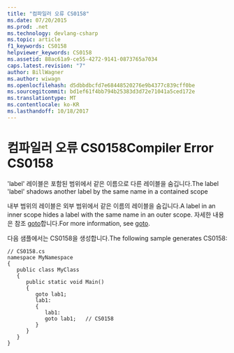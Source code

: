 ```yaml
---
title: "컴파일러 오류 CS0158"
ms.date: 07/20/2015
ms.prod: .net
ms.technology: devlang-csharp
ms.topic: article
f1_keywords: CS0158
helpviewer_keywords: CS0158
ms.assetid: 88ac61a9-ce55-4272-9141-0873765a7034
caps.latest.revision: "7"
author: BillWagner
ms.author: wiwagn
ms.openlocfilehash: d5dbbdbcfd7e68448520276e9b4377c839cff0be
ms.sourcegitcommit: bd1ef61f4bb794b25383d3d72e71041a5ced172e
ms.translationtype: MT
ms.contentlocale: ko-KR
ms.lasthandoff: 10/18/2017
---
```

# <a name="compiler-error-cs0158"></a><span data-ttu-id="52ab1-102">컴파일러 오류 CS0158</span><span class="sxs-lookup"><span data-stu-id="52ab1-102">Compiler Error CS0158</span></span>
<span data-ttu-id="52ab1-103">'label' 레이블은 포함된 범위에서 같은 이름으로 다른 레이블을 숨깁니다.</span><span class="sxs-lookup"><span data-stu-id="52ab1-103">The label 'label' shadows another label by the same name in a contained scope</span></span>  
  
 <span data-ttu-id="52ab1-104">내부 범위의 레이블은 외부 범위에서 같은 이름의 레이블을 숨깁니다.</span><span class="sxs-lookup"><span data-stu-id="52ab1-104">A label in an inner scope hides a label with the same name in an outer scope.</span></span> <span data-ttu-id="52ab1-105">자세한 내용은 참조 [goto](../../csharp/language-reference/keywords/goto.md)합니다.</span><span class="sxs-lookup"><span data-stu-id="52ab1-105">For more information, see [goto](../../csharp/language-reference/keywords/goto.md).</span></span>  
  
 <span data-ttu-id="52ab1-106">다음 샘플에서는 CS0158을 생성합니다.</span><span class="sxs-lookup"><span data-stu-id="52ab1-106">The following sample generates CS0158:</span></span>  
  
```  
// CS0158.cs  
namespace MyNamespace  
{  
   public class MyClass  
   {  
      public static void Main()  
      {  
         goto lab1;  
         lab1:  
         {  
            lab1:  
            goto lab1;   // CS0158  
         }  
      }  
   }  
}  
```
